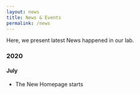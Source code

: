 ```yaml
---
layout: news
title: News & Events
permalink: /news
---
```


Here, we present latest News happened in our lab.

### 2020

#### July
- The New Homepage starts



